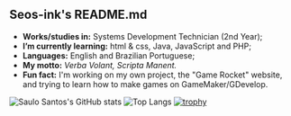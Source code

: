 ## Seos-ink's README.md
- **Works/studies in:** Systems Development Technician (2nd Year);
- **I’m currently learning:** html & css, Java, JavaScript and PHP;
- **Languages:** English and Brazilian Portuguese;
- **My motto:** *Verba Volant, Scripta Manent.*
- **Fun fact:** I'm working on my own project, the "Game Rocket" website, and trying to learn how to make games on GameMaker/GDevelop.


![Saulo Santos's GitHub stats](https://github-readme-stats.vercel.app/api?username=seos-ink&show_icons=true&theme=aura)
![Top Langs](https://github-readme-stats.vercel.app/api/top-langs/?username=seos-ink&layout=compact&theme=aura)
[![trophy](https://github-profile-trophy.vercel.app/?username=seos-ink&theme=darkhub)](https://github.com/ryo-ma/github-profile-trophy)




<!---
seos-ink/seos-ink is a ✨ special ✨ repository because its `README.md` (this file) appears on your GitHub profile.
You can click the Preview link to take a look at your changes.
--->
